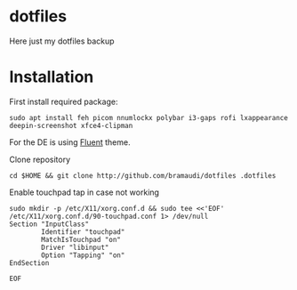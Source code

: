 # dotfiles

Here just my dotfiles backup

# Installation

First install required package:

```
sudo apt install feh picom nnumlockx polybar i3-gaps rofi lxappearance deepin-screenshot xfce4-clipman 

```

For the DE is using [Fluent](https://github.com/vinceliuice/Fluent-gtk-theme) theme.

Clone repository

```
cd $HOME && git clone http://github.com/bramaudi/dotfiles .dotfiles
```

Enable touchpad tap in case not working

```
sudo mkdir -p /etc/X11/xorg.conf.d && sudo tee <<'EOF' /etc/X11/xorg.conf.d/90-touchpad.conf 1> /dev/null
Section "InputClass"
        Identifier "touchpad"
        MatchIsTouchpad "on"
        Driver "libinput"
        Option "Tapping" "on"
EndSection

EOF
```
